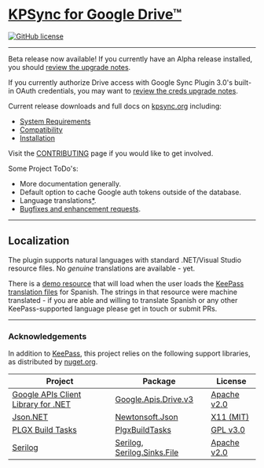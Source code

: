 # [KPSync for Google Drive™](https://www.kpsync.org)

[![GitHub license](https://img.shields.io/github/license/walterpg/google-drive-sync)](https://raw.githubusercontent.com/walterpg/google-drive-sync/master/LICENSE)

---
Beta release now available! If you currently have an Alpha release
installed, you should
[review the upgrade notes](https://www.kpsync.org/install/upgrade0).

If you currently authorize Drive access with Google Sync Plugin 3.0's built-in
OAuth credentials, you may want to
[review the creds upgrade notes](https://www.kpsync.org/install/upgrade1).

Current release downloads and full docs on [kpsync.org](https://www.kpsync.org) including:
* [System Requirements](https://www.kpsync.org/install/require)
* [Compatibility](https://www.kpsync.org/install/require#compatibility-with-google-sync-plugin)
* [Installation](https://www.kpsync.org/install/normal)

Visit the [CONTRIBUTING](https://github.com/walterpg/google-drive-sync/blob/master/CONTRIBUTING.md) page if you would like to get involved.

Some Project ToDo's:
* More documentation generally.
* Default option to cache Google auth tokens outside of the database.
* Language translations[*](#localization).
* [Bugfixes and enhancement requests](https://github.com/walterpg/google-drive-sync/issues).

---
## Localization
The plugin supports natural languages with standard .NET/Visual 
Studio resource files.  No *genuine* translations are available - yet.
  
There is a 
[demo resource](https://github.com/walterpg/google-drive-sync/blob/master/src/Strings.es.resx)
that will load when the user loads the 
[KeePass translation files](https://keepass.info/translations.html) for Spanish.
The strings in that resource were machine translated - if you are able and willing to translate
Spanish or any other KeePass-supported language please get in touch or submit PRs.

---
### Acknowledgements
In addition to [KeePass](https://keepass.info), this project relies on the following support libraries, as distributed by [nuget.org](https://nuget.org).

| Project      | Package                  | License                  |
|--------------|--------------------------|--------------------------|
| [Google APIs Client Library for .NET](https://github.com/googleapis/google-api-dotnet-client)|[Google.Apis.Drive.v3](https://www.nuget.org/packages/Google.Apis.Drive.v3/)|[Apache v2.0](https://github.com/googleapis/google-api-dotnet-client/blob/master/LICENSE)|
| [Json.NET](https://github.com/JamesNK/Newtonsoft.Json) | [Newtonsoft.Json](https://www.nuget.org/packages/Newtonsoft.Json/) | [X11 (MIT)](https://github.com/JamesNK/Newtonsoft.Json/blob/master/LICENSE.md)|
| [PLGX Build Tasks](https://github.com/walterpg/plgx-build-tasks)| [PlgxBuildTasks](https://www.nuget.org/packages/PlgxBuildTasks/) | [GPL v3.0](https://github.com/walterpg/plgx-build-tasks/blob/main/COPYING)|
| [Serilog](https://github.com/serilog/serilog)| [Serilog](https://www.nuget.org/packages/Serilog), [Serilog.Sinks.File](https://www.nuget.org/packages/Serilog.Sinks.File) |[Apache v2.0](https://github.com/serilog/serilog/blob/dev/LICENSE)|